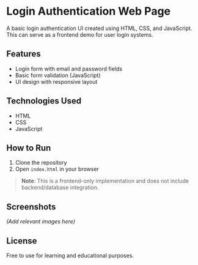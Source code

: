 # Login Authentication Web Page

A basic login authentication UI created using HTML, CSS, and JavaScript. This can serve as a frontend demo for user login systems.

## Features

- Login form with email and password fields
- Basic form validation (JavaScript)
- UI design with responsive layout

## Technologies Used

- HTML
- CSS
- JavaScript

## How to Run

1. Clone the repository
2. Open `index.html` in your browser

> **Note**: This is a frontend-only implementation and does not include backend/database integration.

## Screenshots

*(Add relevant images here)*

## License

Free to use for learning and educational purposes.
